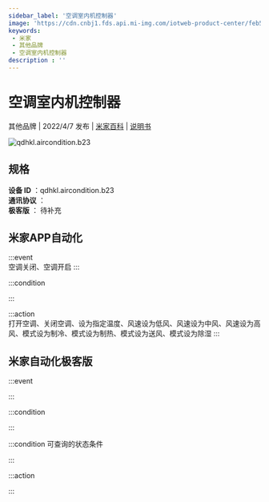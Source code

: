 ```yaml
---
sidebar_label: '空调室内机控制器'
image: 'https://cdn.cnbj1.fds.api.mi-img.com/iotweb-product-center/feb5f8b72e4ac466065b6f752df32b8e_1647574518325.png?GalaxyAccessKeyId=AKVGLQWBOVIRQ3XLEW&Expires=9223372036854775807&Signature=rVbjpAd925wpPv1IshwhiMCd06c='
keywords: 
 - 米家
 - 其他品牌
 - 空调室内机控制器
description : ''
---
```

# 空调室内机控制器

其他品牌 | 2022/4/7 发布 | [米家百科](https://home.mi.com/webapp/content/baike/product/index.html?model=qdhkl.aircondition.b23) | [说明书](https://home.mi.com/views/introduction.html?model=qdhkl.aircondition.b23&region=cn)

![qdhkl.aircondition.b23](https://cdn.cnbj1.fds.api.mi-img.com/iotweb-product-center/feb5f8b72e4ac466065b6f752df32b8e_1647574518325.png?GalaxyAccessKeyId=AKVGLQWBOVIRQ3XLEW&Expires=9223372036854775807&Signature=rVbjpAd925wpPv1IshwhiMCd06c=)

## 规格  
> 
**设备 ID** ：qdhkl.aircondition.b23  
**通讯协议** ：  
**极客版**  ： 待补充 


## 米家APP自动化  

:::event  
空调关闭、空调开启
:::

:::condition  

:::

:::action   
打开空调、关闭空调、设为指定温度、风速设为低风、风速设为中风、风速设为高风、模式设为制冷、模式设为制热、模式设为送风、模式设为除湿
:::

## 米家自动化极客版  

:::event  

:::

:::condition  

:::

:::condition 可查询的状态条件  

:::

:::action  

:::

        
